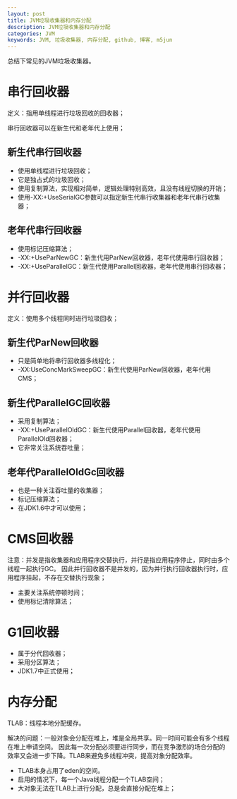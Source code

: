 ```yaml
---
layout: post
title: JVM垃圾收集器和内存分配
description: JVM垃圾收集器和内存分配
categories: JVM
keywords: JVM, 垃圾收集器, 内存分配, github, 博客, m5jun
---
```


总结下常见的JVM垃圾收集器。

# 串行回收器

定义：指用单线程进行垃圾回收的回收器；

串行回收器可以在新生代和老年代上使用；

## 新生代串行回收器
* 使用单线程进行垃圾回收；
* 它是独占式的垃圾回收；
* 使用复制算法，实现相对简单，逻辑处理特别高效，且没有线程切换的开销；
* 使用-XX:+UseSerialGC参数可以指定新生代串行收集器和老年代串行收集器；
        
## 老年代串行回收器
* 使用标记压缩算法；
* -XX:+UseParNewGC：新生代用ParNew回收器，老年代使用串行回收器；
* -XX:+UseParallelGC：新生代使用Parallel回收器，老年代使用串行回收器；
    
# 并行回收器
        
定义：使用多个线程同时进行垃圾回收；

## 新生代ParNew回收器
* 只是简单地将串行回收器多线程化；
* -XX:UseConcMarkSweepGC：新生代使用ParNew回收器，老年代用CMS；

## 新生代ParallelGC回收器
* 采用复制算法；
* -XX:+UseParallelOldGC：新生代使用Parallel回收器，老年代使用ParallelOld回收器；
* 它非常关注系统吞吐量；
    
## 老年代ParallelOldGc回收器
* 也是一种关注吞吐量的收集器；
* 标记压缩算法；
* 在JDK1.6中才可以使用；

# CMS回收器

注意：并发是指收集器和应用程序交替执行，并行是指应用程序停止，同时由多个线程一起执行GC。
因此并行回收器不是并发的，因为并行执行回收器执行时，应用程序挂起，不存在交替执行现象；

* 主要关注系统停顿时间；
* 使用标记清除算法；

# G1回收器
* 属于分代回收器；
* 采用分区算法；
* JDK1.7中正式使用；

# 内存分配
TLAB：线程本地分配缓存。

解决的问题：一般对象会分配在堆上，堆是全局共享。同一时间可能会有多个线程在堆上申请空间。
因此每一次分配必须要进行同步，而在竞争激烈的场合分配的效率又会进一步下降。TLAB来避免多线程冲突，提高对象分配效率。

* TLAB本身占用了eden的空间。
* 启用的情况下，每一个Java线程分配一个TLAB空间；
* 大对象无法在TLAB上进行分配，总是会直接分配在堆上；
    
      

    

